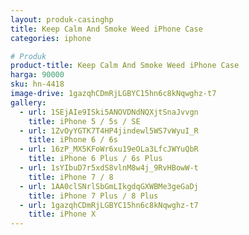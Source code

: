```yaml
---
layout: produk-casinghp
title: Keep Calm And Smoke Weed iPhone Case
categories: iphone

# Produk
product-title: Keep Calm And Smoke Weed iPhone Case
harga: 90000
sku: hn-4418
image-drive: 1gazqhCDmRjLGBYC15hn6c8kNqwghz-t7
gallery:
  - url: 1SEjAIe9ISki5ANOVDNdNQXjtSnaJvvgn
    title: iPhone 5 / 5s / SE
  - url: 1ZvOyYGTK7T4HP4jindewl5WS7vWyuI_R
    title: iPhone 6 / 6s
  - url: 16zP_MX5KFoWr6xu19eOLa3LfcJWYuQbR
    title: iPhone 6 Plus / 6s Plus
  - url: 1sYIbuD7r5xdS8vlnM8w4j_9RvHBowW-t
    title: iPhone 7 / 8
  - url: 1AA0clSNrlSbGmLIkgdqGXWBMe3geGaDj
    title: iPhone 7 Plus / 8 Plus
  - url: 1gazqhCDmRjLGBYC15hn6c8kNqwghz-t7
    title: iPhone X
---
```

